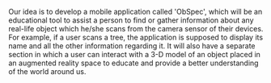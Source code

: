 Our idea is to develop a mobile application called 'ObSpec', which will be an educational tool to assist a person to find or gather information about any real-life object which he/she scans from the camera sensor of their devices. For example, if a user scans a tree, the application is supposed to display its name and all the other information regarding it. It will also have a separate section in which a user can interact with a 3-D model of an object placed in an augmented reality space to educate and provide a better understanding of the world around us.
